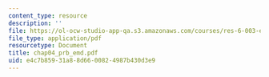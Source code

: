 ```yaml
---
content_type: resource
description: ''
file: https://ol-ocw-studio-app-qa.s3.amazonaws.com/courses/res-6-003-electromechanical-dynamics-spring-2009/e4c7b85931a88d6600824987b430d3e9_chap04_prb_emd.pdf
file_type: application/pdf
resourcetype: Document
title: chap04_prb_emd.pdf
uid: e4c7b859-31a8-8d66-0082-4987b430d3e9
---
```

